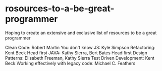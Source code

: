 # rosources-to-a-be-great-programmer
Hoping to create an extensive and exclusive list of resources to be a great programmer


Clean Code: Robert Martin
You don't know JS: Kyle Simpson
Refactoring: Kent Beck
Head first JAVA: Kathy Sierra, Bert Bates
Head first Design Patterns: Elisabeth Freeman, Kathy Sierra
Test Driven Development: Kent Beck
Working effectively with legacy code: Michael C. Feathers

